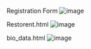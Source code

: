 
Registration Form
![image](https://github.com/user-attachments/assets/f86aaf75-ee98-471a-94af-82ef2f38ca8f)

Restorent.html
![image](https://github.com/user-attachments/assets/01bc3049-d346-4a28-9c26-891256e22445)

bio_data.html
![image](https://github.com/user-attachments/assets/1d526d76-936b-4416-82ba-4e3c1e3256bb)

